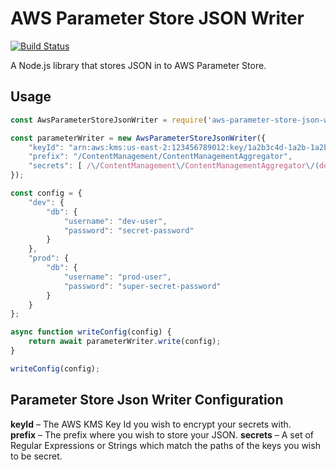# AWS Parameter Store JSON Writer

[![Build Status](https://travis-ci.org/MattLloyd101/aws-parameter-store-json-writer.svg?branch=master)](https://travis-ci.org/MattLloyd101/aws-parameter-store-json-writer)

A Node.js library that stores JSON in to AWS Parameter Store.

## Usage

```javascript
const AwsParameterStoreJsonWriter = require('aws-parameter-store-json-writer');

const parameterWriter = new AwsParameterStoreJsonWriter({
	"keyId": "arn:aws:kms:us-east-2:123456789012:key/1a2b3c4d-1a2b-1a2b-1a2b-1a2b3c4d5e",
	"prefix": "/ContentManagement/ContentManagementAggregator",
	"secrets": [ /\/ContentManagement\/ContentManagementAggregator\/(dev|prod)\/db\/password/ ]
});

const config = {
	"dev": {
		"db": {
			"username": "dev-user",
			"password": "secret-password"
		}
	},
	"prod": {
		"db": {
			"username": "prod-user",
			"password": "super-secret-password"
		}
	}
};

async function writeConfig(config) {
	return await parameterWriter.write(config);
}

writeConfig(config);
```

## Parameter Store Json Writer Configuration

**keyId** – The AWS KMS Key Id you wish to encrypt your secrets with.  
**prefix** – The prefix where you wish to store your JSON.
**secrets** – A set of Regular Expressions or Strings which match the paths of the keys you wish to be secret.
